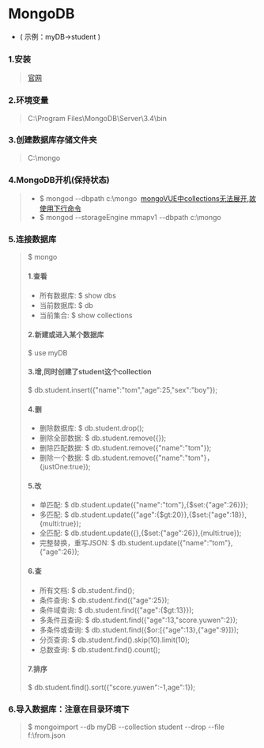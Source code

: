 # MongoDB 
* ( 示例：myDB->student )

### 1.安装
> [官网][0]

### 2.环境变量  
> C:\Program Files\MongoDB\Server\3.4\bin

### 3.创建数据库存储文件夹
> C:\mongo

### 4.MongoDB开机(保持状态)
> * $ mongod --dbpath c:\mongo  [mongoVUE中collections无法展开,故使用下行命令][1] 
> * $ mongod --storageEngine mmapv1 --dbpath c:\mongo 

### 5.连接数据库
> $ mongo
> #### 1.查看
> * 所有数据库: $ show dbs
> * 当前数据库: $ db
> * 当前集合: $ show collections     
> #### 2.新建或进入某个数据库
> $ use myDB
> #### 3.增,同时创建了student这个collection
> $ db.student.insert({"name":"tom","age":25,"sex":"boy"});
> #### 4.删
> * 删除数据库: $ db.student.drop();
> * 删除全部数据: $ db.student.remove({});
> * 删除匹配数据: $ db.student.remove({"name":"tom"});
> * 删除一个数据: $ db.student.remove({"name":"tom"}，{justOne:true});
> #### 5.改
> * 单匹配: $ db.student.update({"name":"tom"},{$set:{"age":26}});
> * 多匹配: $ db.student.update({"age":{$gt:20}},{$set:{"age":18}},{multi:true});
> * 全匹配: $ db.student.update({},{$set:{"age":26}},{multi:true});
> * 完整替换，重写JSON: $ db.student.update({"name":"tom"},{"age":26});
> #### 6.查
> * 所有文档: $ db.student.find();
> * 条件查询: $ db.student.find({"age":25});
> * 条件域查询: $ db.student.find({"age":{$gt:13}});
> * 多条件且查询: $ db.student.find({"age":13,"score.yuwen":2});
> * 多条件或查询: $ db.student.find({$or:[{"age":13},{"age":9}]});
> * 分页查询: $ db.student.find().skip(10).limit(10);
> * 总数查询: $ db.student.find().count();
> #### 7.排序
> $ db.student.find().sort({"score.yuwen":-1,age":1});

### 6.导入数据库：注意在目录环境下
> $ mongoimport --db myDB --collection student --drop --file f:\from.json

[0]: https://www.mongodb.com
[1]: http://www.th7.cn/db/nosql/201608/200715.shtml
